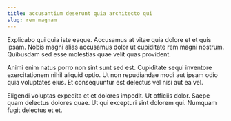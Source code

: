 ```yaml
---
title: accusantium deserunt quia architecto qui
slug: rem magnam
---
```


Explicabo qui quia iste eaque. Accusamus at vitae quia dolore et et quis ipsam. Nobis magni alias accusamus dolor ut cupiditate rem magni nostrum. Quibusdam sed esse molestias quae velit quas provident.

Animi enim natus porro non sint sunt sed est. Cupiditate sequi inventore exercitationem nihil aliquid optio. Ut non repudiandae modi aut ipsam odio quia voluptates eius. Et consequuntur est delectus vel nisi aut ea vel.

Eligendi voluptas expedita et et dolores impedit. Ut officiis dolor. Saepe quam delectus dolores quae. Ut qui excepturi sint dolorem qui. Numquam fugit delectus et et.
